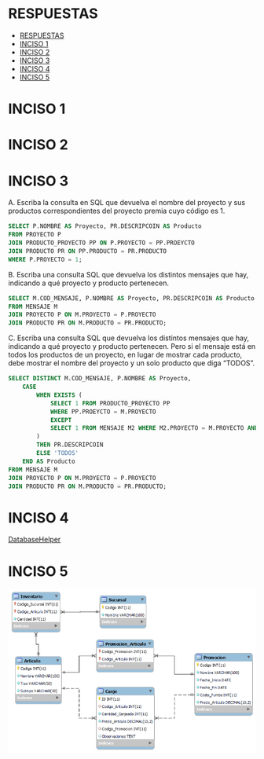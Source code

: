 #   RESPUESTAS

- [RESPUESTAS](#respuestas)
- [INCISO 1](#inciso-1)
- [INCISO 2](#inciso-2)
- [INCISO 3](#inciso-3)
- [INCISO 4](#inciso-4)
- [INCISO 5](#inciso-5)


#   INCISO 1

#   INCISO 2

#   INCISO 3

A.  Escriba la consulta en SQL que devuelva el nombre del proyecto y sus productos correspondientes del proyecto premia cuyo código es 1.


```sql
SELECT P.NOMBRE AS Proyecto, PR.DESCRIPCOIN AS Producto
FROM PROYECTO P
JOIN PRODUCTO_PROYECTO PP ON P.PROYECTO = PP.PROEYCTO
JOIN PRODUCTO PR ON PP.PRODUCTO = PR.PRODUCTO
WHERE P.PROYECTO = 1;

```

B.	Escriba una consulta SQL que devuelva los distintos mensajes que hay, indicando a qué proyecto y producto pertenecen.


```sql
SELECT M.COD_MENSAJE, P.NOMBRE AS Proyecto, PR.DESCRIPCOIN AS Producto
FROM MENSAJE M
JOIN PROYECTO P ON M.PROYECTO = P.PROYECTO
JOIN PRODUCTO PR ON M.PRODUCTO = PR.PRODUCTO;

```

C.	Escriba una consulta SQL que devuelva los distintos mensajes que hay, indicando a qué proyecto y producto pertenecen. Pero si el mensaje está en todos los productos de un proyecto, en lugar de mostrar cada producto, debe mostrar el nombre del proyecto y un solo producto que diga “TODOS”.

```sql
SELECT DISTINCT M.COD_MENSAJE, P.NOMBRE AS Proyecto,
    CASE
        WHEN EXISTS (
            SELECT 1 FROM PRODUCTO_PROYECTO PP
            WHERE PP.PROEYCTO = M.PROYECTO
            EXCEPT
            SELECT 1 FROM MENSAJE M2 WHERE M2.PROYECTO = M.PROYECTO AND M2.PRODUCTO = M.PRODUCTO
        )
        THEN PR.DESCRIPCOIN
        ELSE 'TODOS'
    END AS Producto
FROM MENSAJE M
JOIN PROYECTO P ON M.PROYECTO = P.PROYECTO
JOIN PRODUCTO PR ON M.PRODUCTO = PR.PRODUCTO;
```

#   INCISO 4

[DatabaseHelper](tarjetas_asp/App_Data/DatabaseHelper.cs)

#   INCISO 5

![alt text](images/ER_canjePuntos.png)
